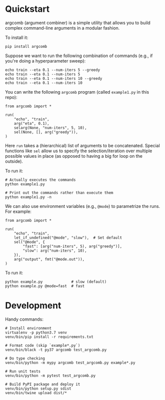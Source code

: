 # Quickstart

argcomb (argument combiner) is a simple utility that allows you to build
complex command-line arguments in a modular fashion.

To install it:

    pip install argcomb

Suppose we want to run the following combination of commands (e.g., if you're
doing a hyperparameter sweep):

    echo train --eta 0.1 --num-iters 5 --greedy
    echo train --eta 0.1 --num-iters 5
    echo train --eta 0.1 --num-iters 10 --greedy
    echo train --eta 0.1 --num-iters 10

You can write the following `argcomb` program (called `example1.py` in this repo):

    from argcomb import *

    run(
        "echo", "train",
        arg("eta", 0.1),
        selarg(None, "num-iters", 5, 10),
        sel(None, [], arg("greedy")),
    )

Here `run` takes a (hierarchical) list of arguments to be concatenated.
Special functions like `sel` allow us to specify the selection/iteration over
multiple possible values in place (as opposed to having a big for loop on the
outside).

To run it:

    # Actually executes the commands
    python example1.py

    # Print out the commands rather than execute them
    python example1.py -n

We can also use environment variables (e.g., `@mode`) to parametrize the runs.
For example:

    from argcomb import *

    run(
        "echo", "train",
        let_if_undefined("@mode", "slow"),  # Set default
        sel("@mode", {
            "fast": [arg("num-iters", 5), arg("greedy")],
            "slow": arg("num-iters", 10),
        }),
        arg("output", fmt("@mode.out")),
    )

To run it:

    python example.py             # slow (default)
    python example.py @mode=fast  # fast

# Development

Handy commands:

    # Install environment
    virtualenv -p python3.7 venv
    venv/bin/pip install -r requirements.txt

    # Format code (skip `example*.py`)
    venv/bin/black -t py37 argcomb test_argcomb.py

    # Do type checking
    venv/bin/python -m mypy argcomb test_argcomb.py example*.py

    # Run unit tests
    venv/bin/python -m pytest test_argcomb.py

    # Build PyPI package and deploy it
    venv/bin/python setup.py sdist
    venv/bin/twine upload dist/*
